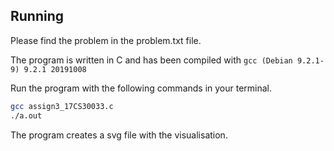 ## Running

Please find the problem in the problem.txt file.

The program is written in C and has been compiled with `gcc (Debian 9.2.1-9) 9.2.1 20191008`

Run the program with the following commands in your terminal.

```bash
gcc assign3_17CS30033.c
./a.out
```

The program creates a svg file with the visualisation.

